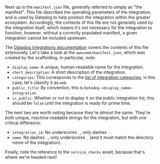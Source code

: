 Next up is the `manifest.json` file, generally referred to simply as "the manifest". This file describes the operating parameters of the integration, and is used by Datadog to help position the integration within the greater ecosystem. Accordingly, the contents of this file are not generally used by the integration itself, which means it's not necessary for the integration to function; however, without a correctly populated manifest, a given integration cannot be included upstream.

The [Datadog integrations documentation](https://docs.datadoghq.com/developers/integrations/new_check_howto/?tab=manifest#manifest-file) covers the contents of this file extensively. Let's take a look at the `awesome/manifest.json`, which was created by the scaffolding. In particular, note:
- `display_name`: A unique, human-readable name for the integration.
- `short_description`: A short description of the integration.
- `categories`: This corresponds to the [list of integration categories](https://docs.datadoghq.com/integrations/); in this case, let's classify it as `web`.
- `public_title`: By convention, this is `Datadog-<display_name> Integration`.
- `is_public`: Whether or not to display it on the public integration list; this should be `false` until the integration is ready for prime time.

The next two are worth noting because they're _almost_ the same. They're both unique, machine-readable strings for the integration, but with one critical difference:
- `integration_id`: No underscores `_`, only dashes `-`.
- `name`: No dashes `-`, only underscores `_` (and it must match the _directory name_ of the integration).

Finally, note the reference to the `service_checks` asset, because that's where we're headed next!
